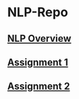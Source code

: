 # NLP-Repo

## [ NLP Overview ]( https://github.com/PretaxEnd9716/NLP-Repo/blob/main/Overview%20of%20NLP.pdf )


## [Assignment 1]( https://github.com/PretaxEnd9716/NLP-Repo/blob/main/HW%201/rcd180001-HW1.py )

## [Assignment 2]( https://github.com/PretaxEnd9716/NLP-Repo/blob/main/HW%202/RCD180001-HW2.pdf )
